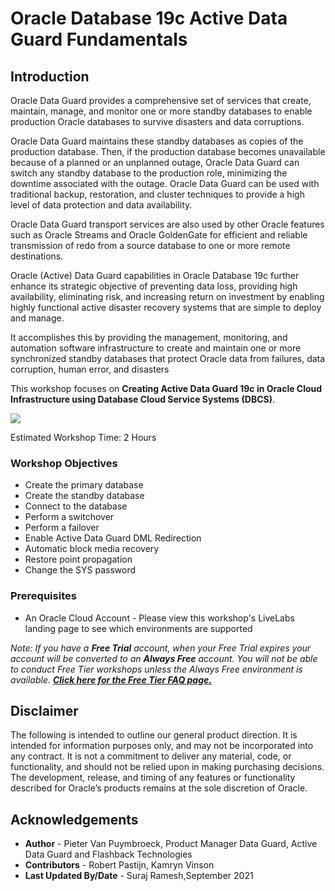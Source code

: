 # Oracle Database 19c Active Data Guard Fundamentals

## Introduction

Oracle Data Guard provides a comprehensive set of services that create, maintain, manage, and monitor one or more standby databases to enable production Oracle databases to survive disasters and data corruptions.

Oracle Data Guard maintains these standby databases as copies of the production database. Then, if the production database becomes unavailable because of a planned or an unplanned outage, Oracle Data Guard can switch any standby database to the production role, minimizing the downtime associated with the outage. Oracle Data Guard can be used with traditional backup, restoration, and cluster techniques to provide a high level of data protection and data availability.

Oracle Data Guard transport services are also used by other Oracle features such as Oracle Streams and Oracle GoldenGate for efficient and reliable transmission of redo from a source database to one or more remote destinations.

Oracle (Active) Data Guard capabilities in Oracle Database 19c further enhance its strategic objective of preventing data loss, providing high availability, eliminating risk, and increasing return on investment by enabling highly functional active disaster recovery systems that are simple to deploy and manage.

It accomplishes this by providing the management, monitoring, and automation software infrastructure to create and maintain one or more synchronized standby databases that protect Oracle data from failures, data corruption, human error, and disasters

This workshop focuses on **Creating Active Data Guard 19c in Oracle Cloud Infrastructure using Database Cloud Service Systems (DBCS)**.

![](./images/architecture-overview.png)

Estimated Workshop Time: 2 Hours

### Workshop Objectives
- Create the primary database
- Create the standby database
- Connect to the database
- Perform a switchover
- Perform a failover
- Enable Active Data Guard DML Redirection
- Automatic block media recovery
- Restore point propagation
- Change the SYS password

### Prerequisites
- An Oracle Cloud Account - Please view this workshop's LiveLabs landing page to see which environments are supported

*Note: If you have a **Free Trial** account, when your Free Trial expires your account will be converted to an **Always Free** account. You will not be able to conduct Free Tier workshops unless the Always Free environment is available. **[Click here for the Free Tier FAQ page.](https://www.oracle.com/cloud/free/faq.html)***

## Disclaimer
The following is intended to outline our general product direction. It is intended for information purposes only, and may not be incorporated into any contract. It is not a commitment to deliver any material, code, or functionality, and should not be relied upon in making purchasing decisions. The development, release, and timing of any features or functionality described for Oracle’s products remains at the sole discretion of Oracle.


## Acknowledgements

- **Author** - Pieter Van Puymbroeck, Product Manager Data Guard, Active Data Guard and Flashback Technologies
- **Contributors** - Robert Pastijn, Kamryn Vinson
- **Last Updated By/Date** -  Suraj Ramesh,September 2021
